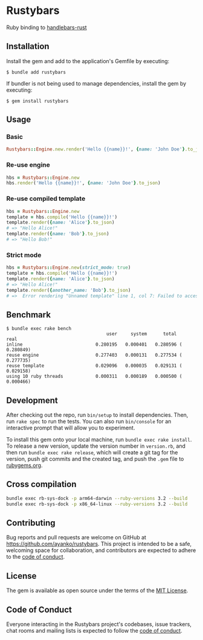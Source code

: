 # Rustybars

Ruby binding to [handlebars-rust](https://github.com/sunng87/handlebars-rust)

## Installation

Install the gem and add to the application's Gemfile by executing:

    $ bundle add rustybars

If bundler is not being used to manage dependencies, install the gem by executing:

    $ gem install rustybars

## Usage

### Basic

```ruby
Rustybars::Engine.new.render('Hello {{name}}!', {name: 'John Doe'}.to_json)
```

### Re-use engine

```ruby
hbs = Rustybars::Engine.new
hbs.render('Hello {{name}}!', {name: 'John Doe'}.to_json)
```

### Re-use compiled template

```ruby
hbs = Rustybars::Engine.new
template = hbs.compile('Hello {{name}}!')
template.render({name: 'Alice'}.to_json)
# => "Hello Alice!"
template.render({name: 'Bob'}.to_json)
# => "Hello Bob!"
```

### Strict mode

```ruby
hbs = Rustybars::Engine.new(strict_mode: true)
template = hbs.compile('Hello {{name}}!')
template.render({name: 'Alice'}.to_json)
# => "Hello Alice!"
template.render({another_name: 'Bob'}.to_json)
# =>  Error rendering "Unnamed template" line 1, col 7: Failed to access variable in strict mode Some("name") (Rustybars::RenderError)
```

## Benchmark

```
$ bundle exec rake bench
                                     user     system      total        real
inline                           0.280195   0.000401   0.280596 (  0.280849)
reuse engine                     0.277403   0.000131   0.277534 (  0.277735)
reuse template                   0.029096   0.000035   0.029131 (  0.029158)
using 10 ruby threads            0.000311   0.000189   0.000500 (  0.000466)
```

## Development

After checking out the repo, run `bin/setup` to install dependencies. Then, run `rake spec` to run the tests. You can also run `bin/console` for an interactive prompt that will allow you to experiment.

To install this gem onto your local machine, run `bundle exec rake install`. To release a new version, update the version number in `version.rb`, and then run `bundle exec rake release`, which will create a git tag for the version, push git commits and the created tag, and push the `.gem` file to [rubygems.org](https://rubygems.org).

## Cross compilation

```sh
bundle exec rb-sys-dock -p arm64-darwin --ruby-versions 3.2 --build
bundle exec rb-sys-dock -p x86_64-linux --ruby-versions 3.2 --build
```

## Contributing

Bug reports and pull requests are welcome on GitHub at https://github.com/ayanko/rustybars. This project is intended to be a safe, welcoming space for collaboration, and contributors are expected to adhere to the [code of conduct](https://github.com/ayanko/rustybars/blob/master/CODE_OF_CONDUCT.md).

## License

The gem is available as open source under the terms of the [MIT License](https://opensource.org/licenses/MIT).

## Code of Conduct

Everyone interacting in the Rustybars project's codebases, issue trackers, chat rooms and mailing lists is expected to follow the [code of conduct](https://github.com/ayanko/rustybars/blob/master/CODE_OF_CONDUCT.md).
